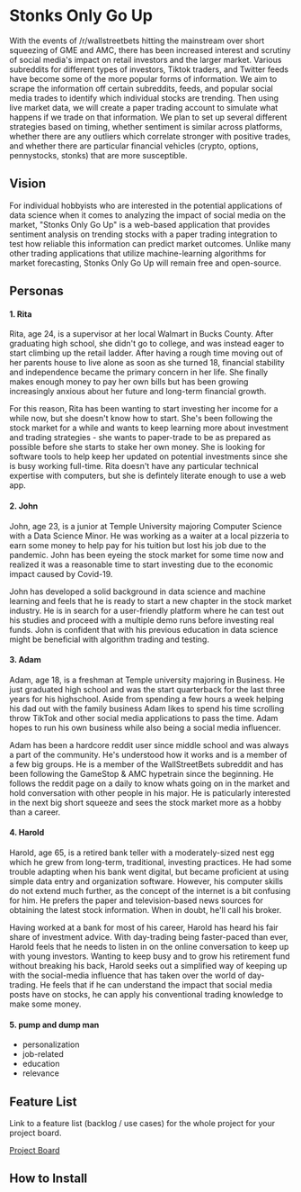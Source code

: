 # Stonks Only Go Up

With the events of /r/wallstreetbets hitting the mainstream over short squeezing of GME and AMC, there has been increased interest and scrutiny of social media's impact on retail investors and the larger market. Various subreddits for different types of investors, Tiktok traders, and Twitter feeds have become some of the more popular forms of information. We aim to scrape the information off certain subreddits, feeds, and popular social media trades to identify which individual stocks are trending. Then using live market data, we will create a paper trading account to simulate what happens if we trade on that information. We plan to set up several different strategies based on timing, whether sentiment is similar across platforms, whether there are any outliers which correlate stronger with positive trades, and whether there are particular financial vehicles (crypto, options, pennystocks, stonks) that are more susceptible.

## Vision

For individual hobbyists who are interested in the potential applications of data science when it comes to analyzing the impact of social media on the market, "Stonks Only Go Up" is a web-based application that provides sentiment analysis on trending stocks with a paper trading integration to test how reliable this information can predict market outcomes. Unlike many other trading applications that utilize machine-learning algorithms for market forecasting, Stonks Only Go Up will remain free and open-source.

## Personas

#### 1. Rita

Rita, age 24, is a supervisor at her local Walmart in Bucks County. After graduating high school, she didn't go to college, and was instead eager to start climbing up the retail ladder. After having a rough time moving out of her parents house to live alone as soon as she turned 18, financial stability and independence became the primary concern in her life. She finally makes enough money to pay her own bills but has been growing increasingly anxious about her future and long-term financial growth. 

For this reason, Rita has been wanting to start investing her income for a while now, but she doesn't know how to start. She's been following the stock market for a while and wants to keep learning more about investment and trading strategies - she wants to paper-trade to be as prepared as possible before she starts to stake her own money. She is looking for software tools to help keep her updated on potential investments since she is busy working full-time. Rita doesn't have any particular technical expertise with computers, but she is defintely literate enough to use a web app.

#### 2. John

John, age 23, is a junior at Temple University majoring Computer Science with a Data Science Minor. He was working as a waiter at a local pizzeria to earn some money to help pay for his tuition but lost his job due to the pandemic. John has been eyeing the stock market for some time now and realized it was a reasonable time to start investing due to the economic impact caused by Covid-19. 
  
John has developed a solid background in data science and machine learning and feels that he is ready to start a new chapter in the stock market industry. He is in search for a user-friendly platform where he can test out his studies and proceed with a multiple demo runs before investing real funds. John is confident that with his previous education in data science might be beneficial with algorithm trading and testing. 

#### 3. Adam

Adam, age 18, is a freshman at Temple university majoring in Business. He just graduated high school and was the start quarterback for the last three years for his highschool. Aside from spending a few hours a week helping his dad out with the family business Adam likes to spend his time scrolling throw TikTok and other social media applications to pass the time. Adam hopes to run his own business while also being a social media influencer.

Adam has been a hardcore reddit user since middle school and was always a part of the community. He's understood how it works and is a member of a few big groups. He is a member of the WallStreetBets subreddit and has been following the GameStop & AMC hypetrain since the beginning. He follows the reddit page on a daily to know whats going on in the market and hold conversation with other people in his major. He is paticularly interested in the next big short squeeze and sees the stock market more as a hobby than a career.

#### 4. Harold

Harold, age 65, is a retired bank teller with a moderately-sized nest egg which he grew from long-term, traditional, investing practices. He had some trouble adapting when his bank went digital, but became proficient at using simple data entry and organization software. However, his computer skills do not extend much further, as the concept of the internet is a bit confusing for him. He prefers the paper and television-based news sources for obtaining the latest stock information. When in doubt, he'll call his broker.

Having worked at a bank for most of his career, Harold has heard his fair share of investment advice. With day-trading being faster-paced than ever, Harold feels that he needs to listen in on the online conversation to keep up with young investors. Wanting to keep busy and to grow his retirement fund without breaking his back, Harold seeks out a simplified way of keeping up with the social-media influence that has taken over the world of day-trading. He feels that if he can understand the impact that social media posts have on stocks, he can apply his conventional trading knowledge to make some money.

#### 5. pump and dump man

* personalization
* job-related
* education
* relevance

## Feature List

Link to  a feature list (backlog / use cases) for the whole project for your project board.

[Project Board](https://trello.com/b/mm51f6Tv/stonks-only-go-up)

## How to Install
